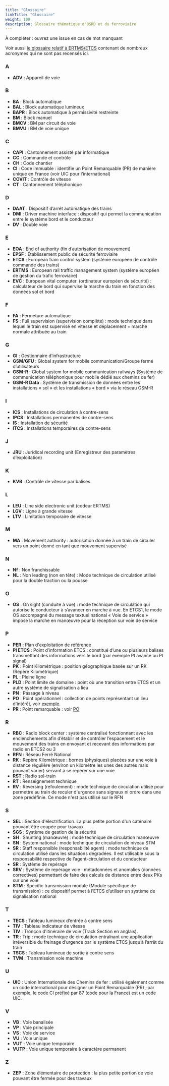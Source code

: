 ```yaml
---
title: "Glossaire"
linkTitle: "Glossaire"
weight: 100
description: Glossaire thématique d'OSRD et du ferroviaire
---
```


À compléter : ouvrez une issue en cas de mot manquant

Voir aussi [le glossaire relatif à ERTMS/ETCS][etcs] contenant de nombreux
acronymes qui ne sont pas recensés ici.

### A

- **ADV** : Appareil de voie

### B

- **BA** : Block automatique
- **BAL** : Block automatique lumineux
- **BAPR** : Block automatique à permissivité restreinte
- **BM** : Block manuel
- **BMCV** : BM par circuit de voie
- **BMVU** : BM de voie unique

### C

- **CAPI** : Cantonnement assisté par informatique
- **CC** : Commande et contrôle
- **CH** : Code chantier
- **CI** : Code immuable : identifie un Point Remarquable (PR) de manière unique en
France (voir UIC pour l'international)
- **COVIT** : Contrôle de vitesse
- **CT** : Cantonnement téléphonique

### D

- **DAAT** : Dispositif d’arrêt automatique des trains
- **DMI** : Driver machine interface : dispositif qui permet la communication entre le système bord et le conducteur
- **DV** : Double voie

### E

- **EOA** : End of authority (fin d’autorisation de mouvement)
- **EPSF** : Établissement public de sécurité ferroviaire
- **ETCS** : European train control system (système européen de contrôle commande des trains)
- **ERTMS** : European rail traffic management system (système européen de gestion du trafic ferroviaire)
- **EVC** : European vital computer. (ordinateur européen de sécurité) : calculateur de bord qui supervise la marche du train en fonction des données sol et bord

### F

- **FA** : Fermeture automatique
- **FS** : Full supervision (supervision complète) : mode technique dans lequel le train est supervisé en vitesse et déplacement = marche normale attribuée au train

### G

- **GI** : Gestionnaire d’infrastructure
- **GSM/GFU** : Global system for mobile communication/Groupe fermé d’utilisateurs
- **GSM-R** : Global system for mobile communication railways (Système de communication téléphonique pour mobile dédié aux chemins de fer)
- **GSM-R Data** : Système de transmission de données entre les installations « sol » et les installations « bord » via le réseau GSM-R

### I

- **ICS** : Installations de circulation à contre-sens
- **IPCS** : Installations permanentes de contre-sens
- **IS** : Installation de sécurité
- **ITCS** : Installations temporaires de contre-sens

### J

- **JRU** : Juridical recording unit (Enregistreur des paramètres d’exploitation)

### K

- **KVB** : Contrôle de vitesse par balises

### L

- **LEU** : Line side electronic unit (codeur ERTMS)
- **LGV** : Ligne à grande vitesse
- **LTV** : Limitation temporaire de vitesse

### M

- **MA** : Movement authority : autorisation donnée à un train de circuler vers un point donné en tant que mouvement supervisé

### N

- **Nf** : Non franchissable
- **NL** : Non leading (non en tête) : Mode technique de circulation utilisé pour la double traction ou la pousse

### O

- **OS** : On sight (conduite à vue) : mode technique de circulation qui autorise le conducteur à s’avancer en marche à vue. En ETCS1, le mode OS accompagné du message textuel national « Voie de service » impose la marche en manœuvre pour la réception sur voie de service

### P

- **PER** : Plan d'exploitation de référence
- **PI ETCS** : Point d’information ETCS : constitué d’une ou plusieurs balises transmettant des informations vers le bord (par exemple PI avancé ou PI signal)
- **PK** : Point Kilométrique : position géographique basée sur un RK (Repère Kilométrique)
- **PL** : Pleine ligne
- **PLD** : Point limite de domaine : point où une transition entre ETCS et un autre système de signalisation a lieu
- **PN** : Passage à niveau
- **PO** : Point opérationnel : collection de points représentant un lieu d'intérêt, voir [exemple](../../explanation/models/data-models-full-example/#points-opérationnels-operationalpoints).
- **PR** : Point remarquable : voir [PO](#p)

### R

- **RBC** : Radio block center : système centralisé fonctionnant avec les enclenchements afin d’établir et de contrôler l’espacement et le mouvement des trains en envoyant et recevant des informations par radio en ETCS2 ou 3
- **RFN** : Réseau Ferré National
- **RK** : Repère Kilométrique : bornes (physiques) placées sur une voie à distance régulière (environ un kilomètre les unes des autres mais pouvant varier) servant à se repérer sur une voie
- **RST** : Radio sol-train
- **RT** : Renseignement technique
- **RV** : Reversing (refoulement) : mode technique de circulation utilisé pour permettre au train de reculer d'urgence sans signaux ni ordre dans une zone prédéfinie. Ce mode n'est pas utilisé sur le RFN

### S

- **SEL** : Section d'électrification. La plus petite portion d'un caténaire pouvant être coupée pour travaux
- **SGS** : Système de gestion de la sécurité
- **SH** : Shunting (manœuvre) : mode technique de circulation manœuvre
- **SN** : System national : mode technique de circulation de niveau STM
- **SR** : Staff responsible (responsabilité agent) : mode technique de circulation utilisé dans les situations dégradées. Il est utilisable sous la responsabilité respective de l’agent-circulation et du conducteur
- **SR** : Système de repérage
- **SRV** : Système de repérage voie : métadonnées et anomalies (données correctives) permettant de faire des calculs de distance entre deux PKs sur une voie
- **STM** : Specific transmission module (Module spécifique de transmission) : ce dispositif permet à l’ETCS d’utiliser un système de signalisation national

### T

- **TECS** : Tableau lumineux d’entrée à contre sens
- **TIV** : Tableau indicateur de vitesse
- **TIV** : Tronçon d'itinéraire de voie (Track Section en anglais).
- **TR** : Trip : mode technique de circulation entraînant une application irréversible du freinage d’urgence par le système ETCS jusqu’à l’arrêt du train
- **TSCS** : Tableau lumineux de sortie à contre sens
- **TVM** : Transmission voie machine

### U

- **UIC** : Union Internationale des Chemins de fer : utilisé également comme un code international pour désigner un Point Remarquable (PR) ; par exemple, le code CI préfixé par 87 (code pour la France) est un code UIC.

### V

- **VB** : Voie banalisée
- **VP** : Voie principale
- **VS** : Voie de service
- **VU** : Voie unique
- **VUT** : Voie unique temporaire
- **VUTP** : Voie unique temporaire à caractère permanent

### Z

- **ZEP** : Zone élémentaire de protection : la plus petite portion de voie pouvant être fermée pour des travaux

[etcs]: https://www.era.europa.eu/system/files/2023-01/sos3_index003_-_subset-023_v330.pdf
